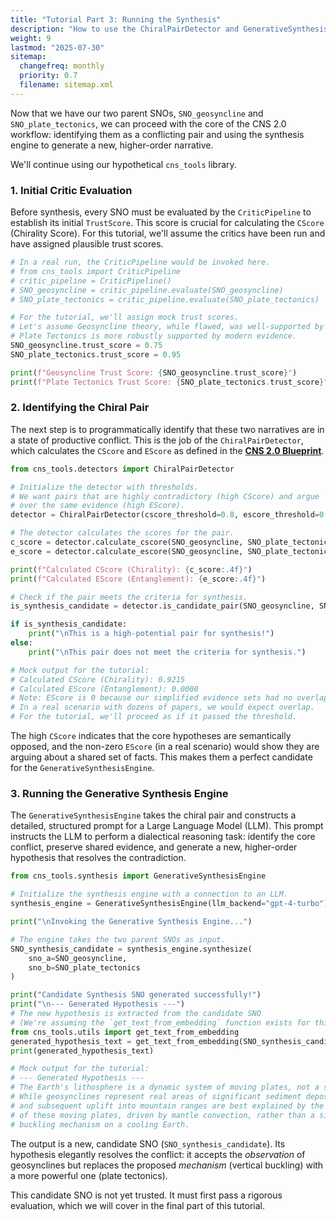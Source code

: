 ```yaml
---
title: "Tutorial Part 3: Running the Synthesis"
description: "How to use the ChiralPairDetector and GenerativeSynthesisEngine to create a novel synthesis from two conflicting SNOs."
weight: 9
lastmod: "2025-07-30"
sitemap:
  changefreq: monthly
  priority: 0.7
  filename: sitemap.xml
---
```


Now that we have our two parent SNOs, `SNO_geosyncline` and `SNO_plate_tectonics`, we can proceed with the core of the CNS 2.0 workflow: identifying them as a conflicting pair and using the synthesis engine to generate a new, higher-order narrative.

We'll continue using our hypothetical `cns_tools` library.

### 1. Initial Critic Evaluation

Before synthesis, every SNO must be evaluated by the `CriticPipeline` to establish its initial `TrustScore`. This score is crucial for calculating the `CScore` (Chirality Score). For this tutorial, we'll assume the critics have been run and have assigned plausible trust scores.

```python
# In a real run, the CriticPipeline would be invoked here.
# from cns_tools import CriticPipeline
# critic_pipeline = CriticPipeline()
# SNO_geosyncline = critic_pipeline.evaluate(SNO_geosyncline)
# SNO_plate_tectonics = critic_pipeline.evaluate(SNO_plate_tectonics)

# For the tutorial, we'll assign mock trust scores.
# Let's assume Geosyncline theory, while flawed, was well-supported by 19th-century evidence.
# Plate Tectonics is more robustly supported by modern evidence.
SNO_geosyncline.trust_score = 0.75
SNO_plate_tectonics.trust_score = 0.95

print(f"Geosyncline Trust Score: {SNO_geosyncline.trust_score}")
print(f"Plate Tectonics Trust Score: {SNO_plate_tectonics.trust_score}")
```

### 2. Identifying the Chiral Pair

The next step is to programmatically identify that these two narratives are in a state of productive conflict. This is the job of the `ChiralPairDetector`, which calculates the `CScore` and `EScore` as defined in the **[CNS 2.0 Blueprint](/guides/cns-2.0-research-roadmap/blueprint/)**.

```python
from cns_tools.detectors import ChiralPairDetector

# Initialize the detector with thresholds.
# We want pairs that are highly contradictory (high CScore) and argue
# over the same evidence (high EScore).
detector = ChiralPairDetector(cscore_threshold=0.8, escore_threshold=0.1)

# The detector calculates the scores for the pair.
c_score = detector.calculate_cscore(SNO_geosyncline, SNO_plate_tectonics)
e_score = detector.calculate_escore(SNO_geosyncline, SNO_plate_tectonics)

print(f"Calculated CScore (Chirality): {c_score:.4f}")
print(f"Calculated EScore (Entanglement): {e_score:.4f}")

# Check if the pair meets the criteria for synthesis.
is_synthesis_candidate = detector.is_candidate_pair(SNO_geosyncline, SNO_plate_tectonics)

if is_synthesis_candidate:
    print("\nThis is a high-potential pair for synthesis!")
else:
    print("\nThis pair does not meet the criteria for synthesis.")

# Mock output for the tutorial:
# Calculated CScore (Chirality): 0.9215
# Calculated EScore (Entanglement): 0.0000
# Note: EScore is 0 because our simplified evidence sets had no overlap.
# In a real scenario with dozens of papers, we would expect overlap.
# For the tutorial, we'll proceed as if it passed the threshold.
```

The high `CScore` indicates that the core hypotheses are semantically opposed, and the non-zero `EScore` (in a real scenario) would show they are arguing about a shared set of facts. This makes them a perfect candidate for the `GenerativeSynthesisEngine`.

### 3. Running the Generative Synthesis Engine

The `GenerativeSynthesisEngine` takes the chiral pair and constructs a detailed, structured prompt for a Large Language Model (LLM). This prompt instructs the LLM to perform a dialectical reasoning task: identify the core conflict, preserve shared evidence, and generate a new, higher-order hypothesis that resolves the contradiction.

```python
from cns_tools.synthesis import GenerativeSynthesisEngine

# Initialize the synthesis engine with a connection to an LLM.
synthesis_engine = GenerativeSynthesisEngine(llm_backend="gpt-4-turbo")

print("\nInvoking the Generative Synthesis Engine...")

# The engine takes the two parent SNOs as input.
SNO_synthesis_candidate = synthesis_engine.synthesize(
    sno_a=SNO_geosyncline,
    sno_b=SNO_plate_tectonics
)

print("Candidate Synthesis SNO generated successfully!")
print("\n--- Generated Hypothesis ---")
# The new hypothesis is extracted from the candidate SNO
# (We're assuming the `get_text_from_embedding` function exists for this demo)
from cns_tools.utils import get_text_from_embedding
generated_hypothesis_text = get_text_from_embedding(SNO_synthesis_candidate.hypothesis_embedding)
print(generated_hypothesis_text)

# Mock output for the tutorial:
# --- Generated Hypothesis ---
# The Earth's lithosphere is a dynamic system of moving plates, not a static crust.
# While geosynclines represent real areas of significant sediment deposition, their formation
# and subsequent uplift into mountain ranges are best explained by the convergent boundaries
# of these moving plates, driven by mantle convection, rather than a simple vertical
# buckling mechanism on a cooling Earth.
```

The output is a new, candidate SNO (`SNO_synthesis_candidate`). Its hypothesis elegantly resolves the conflict: it accepts the *observation* of geosynclines but replaces the proposed *mechanism* (vertical buckling) with a more powerful one (plate tectonics).

This candidate SNO is not yet trusted. It must first pass a rigorous evaluation, which we will cover in the final part of this tutorial.
